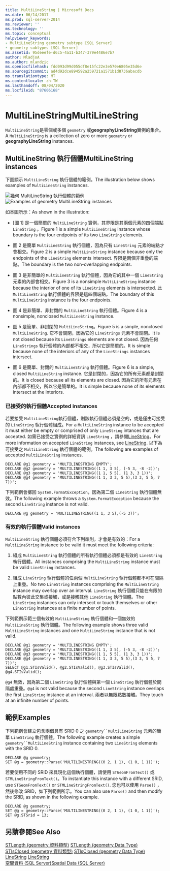 ```yaml
---
title: MultiLineString | Microsoft Docs
ms.date: 06/14/2017
ms.prod: sql-server-2014
ms.reviewer: ''
ms.technology: ''
ms.topic: conceptual
helpviewer_keywords:
- MultiLineString geometry subtype [SQL Server]
- geometry subtypes [SQL Server]
ms.assetid: 95deeefe-d6c5-4a11-b347-379e4486e7b7
author: MladjoA
ms.author: mlandzic
ms.openlocfilehash: fdd093d99d055df8e15fc22e3e570e6805e35d6e
ms.sourcegitcommit: ad4d92dce894592a259721a1571b1d8736abacdb
ms.translationtype: MT
ms.contentlocale: zh-TW
ms.lasthandoff: 08/04/2020
ms.locfileid: "87606168"
---
```

# <a name="multilinestring"></a><span data-ttu-id="6e243-102">MultiLineString</span><span class="sxs-lookup"><span data-stu-id="6e243-102">MultiLineString</span></span>
  <span data-ttu-id="6e243-103">`MultiLineString`是零個或多個 `geometry` 或**geographyLineString**實例的集合。</span><span class="sxs-lookup"><span data-stu-id="6e243-103">A `MultiLineString` is a collection of zero or more `geometry` or **geographyLineString** instances.</span></span>  
  
## <a name="multilinestring-instances"></a><span data-ttu-id="6e243-104">MultiLineString 執行個體</span><span class="sxs-lookup"><span data-stu-id="6e243-104">MultiLineString instances</span></span>  
 <span data-ttu-id="6e243-105">下圖顯示 `MultiLineString` 執行個體的範例。</span><span class="sxs-lookup"><span data-stu-id="6e243-105">The illustration below shows examples of `MultiLineString` instances.</span></span>  
  
 <span data-ttu-id="6e243-106">![幾何 MultiLineString 執行個體的範例](../../database-engine/media/multilinestring.gif "幾何 MultiLineString 執行個體的範例")</span><span class="sxs-lookup"><span data-stu-id="6e243-106">![Examples of geometry MultiLineString instances](../../database-engine/media/multilinestring.gif "Examples of geometry MultiLineString instances")</span></span>  
  
 <span data-ttu-id="6e243-107">如本圖所示：</span><span class="sxs-lookup"><span data-stu-id="6e243-107">As shown in the illustration:</span></span>  
  
-   <span data-ttu-id="6e243-108">[圖 1] 是一個簡單的 `MultiLineString` 實例，其界限是其兩個元素的四個端點 `LineString` 。</span><span class="sxs-lookup"><span data-stu-id="6e243-108">Figure 1 is a simple `MultiLineString` instance whose boundary is the four endpoints of its two `LineString` elements.</span></span>  
  
-   <span data-ttu-id="6e243-109">圖 2 是簡單 `MultiLineString` 執行個體，因為只有 `LineString` 元素的端點才會相交。</span><span class="sxs-lookup"><span data-stu-id="6e243-109">Figure 2 is a simple `MultiLineString` instance because only the endpoints of the `LineString` elements intersect.</span></span> <span data-ttu-id="6e243-110">界限是兩個非重疊的端點。</span><span class="sxs-lookup"><span data-stu-id="6e243-110">The boundary is the two non-overlapping endpoints.</span></span>  
  
-   <span data-ttu-id="6e243-111">圖 3 是非簡單的 `MultiLineString` 執行個體，因為它的其中一個 `LineString` 元素的內部會相交。</span><span class="sxs-lookup"><span data-stu-id="6e243-111">Figure 3 is a nonsimple `MultiLineString` instance because the interior of one of its `LineString` elements is intersected.</span></span> <span data-ttu-id="6e243-112">此 `MultiLineString` 執行個體的界限是這四個端點。</span><span class="sxs-lookup"><span data-stu-id="6e243-112">The boundary of this `MultiLineString` instance is the four endpoints.</span></span>  
  
-   <span data-ttu-id="6e243-113">圖 4 是非簡單、非封閉的 `MultiLineString` 執行個體。</span><span class="sxs-lookup"><span data-stu-id="6e243-113">Figure 4 is a nonsimple, nonclosed `MultiLineString` instance.</span></span>  
  
-   <span data-ttu-id="6e243-114">圖 5 是簡單、非封閉的 `MultiLineString`。</span><span class="sxs-lookup"><span data-stu-id="6e243-114">Figure 5 is a simple, nonclosed `MultiLineString`.</span></span> <span data-ttu-id="6e243-115">它不會關閉，因為它的 `LineStrings` 元素不會關閉。</span><span class="sxs-lookup"><span data-stu-id="6e243-115">It is not closed because its `LineStrings` elements are not closed.</span></span> <span data-ttu-id="6e243-116">因為任何 `LineStrings` 執行個體的內部都不相交，所以它是簡單的。</span><span class="sxs-lookup"><span data-stu-id="6e243-116">It is simple because none of the interiors of any of the `LineStrings` instances intersect.</span></span>  
  
-   <span data-ttu-id="6e243-117">圖 6 是簡單、封閉的 `MultiLineString` 執行個體。</span><span class="sxs-lookup"><span data-stu-id="6e243-117">Figure 6 is a simple, closed `MultiLineString` instance.</span></span> <span data-ttu-id="6e243-118">它是封閉的，因為它的所有元素都是封閉的。</span><span class="sxs-lookup"><span data-stu-id="6e243-118">It is closed because all its elements are closed.</span></span> <span data-ttu-id="6e243-119">因為它的所有元素在內部都不相交，所以它是簡單的。</span><span class="sxs-lookup"><span data-stu-id="6e243-119">It is simple because none of its elements intersect at the interiors.</span></span>  
  
### <a name="accepted-instances"></a><span data-ttu-id="6e243-120">已接受的執行個體</span><span class="sxs-lookup"><span data-stu-id="6e243-120">Accepted instances</span></span>  
 <span data-ttu-id="6e243-121">若要接受 `MultiLineString`執行個體，則該執行個體必須是空的，或是僅由可接受的 `LineString` 執行個體組成。</span><span class="sxs-lookup"><span data-stu-id="6e243-121">For a `MultiLineString` instance to be accepted it must either be empty or comprised of only `LineString` intances that are accepted.</span></span> <span data-ttu-id="6e243-122">如需已接受之實例的詳細資訊 `LineString` ，請參閱[LineString](../spatial/linestring.md)。</span><span class="sxs-lookup"><span data-stu-id="6e243-122">For more information on accepted `LineString` instances, see [LineString](../spatial/linestring.md).</span></span> <span data-ttu-id="6e243-123">以下為可接受之 `MultiLineString` 執行個體的範例。</span><span class="sxs-lookup"><span data-stu-id="6e243-123">The following are examples of accepted `MultiLineString` instances.</span></span>  
  
```  
DECLARE @g1 geometry = 'MULTILINESTRING EMPTY';  
DECLARE @g2 geometry = 'MULTILINESTRING((1 1, 3 5), (-5 3, -8 -2))';  
DECLARE @g3 geometry = 'MULTILINESTRING((1 1, 5 5), (1 3, 3 1))';  
DECLARE @g4 geometry = 'MULTILINESTRING((1 1, 3 3, 5 5),(3 3, 5 5, 7 7))';  
```  
  
 <span data-ttu-id="6e243-124">下列範例會擲回 `System.FormatException`，因為第二個 `LineString` 執行個體無效。</span><span class="sxs-lookup"><span data-stu-id="6e243-124">The following example throws a `System.FormatException` because the second `LineString` instance is not valid.</span></span>  
  
```  
DECLARE @g geometry = 'MULTILINESTRING((1 1, 3 5),(-5 3))';  
```  
  
### <a name="valid-instances"></a><span data-ttu-id="6e243-125">有效的執行個體</span><span class="sxs-lookup"><span data-stu-id="6e243-125">Valid instances</span></span>  
 <span data-ttu-id="6e243-126">`MultiLineString` 執行個體必須符合下列準則，才會是有效的：</span><span class="sxs-lookup"><span data-stu-id="6e243-126">For a `MultiLineString` instance to be valid it must meet the following criteria:</span></span>  
  
1.  <span data-ttu-id="6e243-127">組成 `MultiLineString` 執行個體的所有執行個體必須都是有效的 `LineString` 執行個體。</span><span class="sxs-lookup"><span data-stu-id="6e243-127">All instances comprising the `MultiLineString` instance must be valid `LineString` instances.</span></span>  
  
2.  <span data-ttu-id="6e243-128">組成 `LineString` 執行個體的任兩個 `MultiLineString` 執行個體都不可在間隔上重疊。</span><span class="sxs-lookup"><span data-stu-id="6e243-128">No two `LineString` instances comprising the `MultiLineString` instance may overlap over an interval.</span></span> <span data-ttu-id="6e243-129">`LineString` 執行個體只能在有限的點數內彼此交集或接觸，或是接觸其他 `LineString` 執行個體。</span><span class="sxs-lookup"><span data-stu-id="6e243-129">The `LineString` instances can only intersect or touch themselves or other `LineString` instances at a finite number of points.</span></span>  
  
 <span data-ttu-id="6e243-130">下列範例示範三個有效的 `MultiLineString` 執行個體和一個無效的 `MultiLineString` 執行個體。</span><span class="sxs-lookup"><span data-stu-id="6e243-130">The following example shows three valid `MultiLineString` instances and one `MultiLineString` instance that is not valid.</span></span>  
  
```  
DECLARE @g1 geometry = 'MULTILINESTRING EMPTY';  
DECLARE @g2 geometry = 'MULTILINESTRING((1 1, 3 5), (-5 3, -8 -2))';  
DECLARE @g3 geometry = 'MULTILINESTRING((1 1, 5 5), (1 3, 3 1))';  
DECLARE @g4 geometry = 'MULTILINESTRING((1 1, 3 3, 5 5),(3 3, 5 5, 7 7))';  
SELECT @g1.STIsValid(), @g2.STIsValid(), @g3.STIsValid(), @g4.STIsValid();  
```  
  
 <span data-ttu-id="6e243-131">`@g4` 無效，因為第二個 `LineString` 執行個體與第一個 `LineString` 執行個體於間隔處重疊。</span><span class="sxs-lookup"><span data-stu-id="6e243-131">`@g4` is not valid because the second `LineString` instance overlaps the first `LineString` instance at an interval.</span></span> <span data-ttu-id="6e243-132">兩者以無限點數接觸。</span><span class="sxs-lookup"><span data-stu-id="6e243-132">They touch at an infinite number of points.</span></span>  
  
## <a name="examples"></a><span data-ttu-id="6e243-133">範例</span><span class="sxs-lookup"><span data-stu-id="6e243-133">Examples</span></span>  
 <span data-ttu-id="6e243-134">下列範例會建立包含兩個具有 SRID 0 之 `geometry``MultiLineString` 元素的簡單 `LineString` 執行個體。</span><span class="sxs-lookup"><span data-stu-id="6e243-134">The following example creates a simple `geometry``MultiLineString` instance containing two `LineString` elements with the SRID 0.</span></span>  
  
```  
DECLARE @g geometry;  
SET @g = geometry::Parse('MULTILINESTRING((0 2, 1 1), (1 0, 1 1))');  
```  
  
 <span data-ttu-id="6e243-135">若要使用不同的 SRID 來具現化這個執行個體，請使用 `STGeomFromText()` 或 `STMLineStringFromText()`。</span><span class="sxs-lookup"><span data-stu-id="6e243-135">To instantiate this instance with a different SRID, use `STGeomFromText()` or `STMLineStringFromText()`.</span></span> <span data-ttu-id="6e243-136">您也可以使用 `Parse()` ，然後修改 SRID，如下列範例所示。</span><span class="sxs-lookup"><span data-stu-id="6e243-136">You can also use `Parse()` and then modify the SRID, as shown in the following example.</span></span>  
  
```  
DECLARE @g geometry;  
SET @g = geometry::Parse('MULTILINESTRING((0 2, 1 1), (1 0, 1 1))');  
SET @g.STSrid = 13;  
```  
  
## <a name="see-also"></a><span data-ttu-id="6e243-137">另請參閱</span><span class="sxs-lookup"><span data-stu-id="6e243-137">See Also</span></span>  
 <span data-ttu-id="6e243-138">[STLength &#40;geometry 資料類型&#41;](/sql/t-sql/spatial-geometry/stlength-geometry-data-type) </span><span class="sxs-lookup"><span data-stu-id="6e243-138">[STLength &#40;geometry Data Type&#41;](/sql/t-sql/spatial-geometry/stlength-geometry-data-type) </span></span>  
 <span data-ttu-id="6e243-139">[STIsClosed &#40;geometry 資料類型&#41;](/sql/t-sql/spatial-geometry/stisclosed-geometry-data-type) </span><span class="sxs-lookup"><span data-stu-id="6e243-139">[STIsClosed &#40;geometry Data Type&#41;](/sql/t-sql/spatial-geometry/stisclosed-geometry-data-type) </span></span>  
 <span data-ttu-id="6e243-140">[LineString](../spatial/linestring.md) </span><span class="sxs-lookup"><span data-stu-id="6e243-140">[LineString](../spatial/linestring.md) </span></span>  
 [<span data-ttu-id="6e243-141">空間資料 &#40;SQL Server&#41;</span><span class="sxs-lookup"><span data-stu-id="6e243-141">Spatial Data &#40;SQL Server&#41;</span></span>](../spatial/spatial-data-sql-server.md)  
  
  
